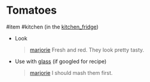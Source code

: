 # Tomatoes

#item #kitchen (in the [kitchen_fridge](kitchen_fridge.md))

- Look

  > [marjorie](characters/marjorie.md)
  > Fresh and red. They look pretty tasty.
- Use with [glass](items/glass.md)  (if googled for recipe)
  > [marjorie](characters/marjorie.md)
  > I should mash them first.
